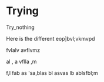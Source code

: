 # Trying
Try_nothing

Here is the different 
eop]bvl;vkmvpd


fvlalv
avflvmz

al ,
a
vflla
,m

f,l
fab
as
'sa,blas
bl
asvas
lb
ablsfbl;m

